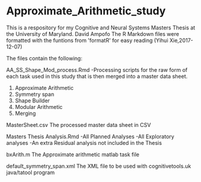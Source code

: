 # Approximate_Arithmetic_study

This is a respository for my Cognitive and Neural Systems Masters Thesis at the University of Maryland. David Ampofo
The R Markdown files were formatted with the funtions from 'formatR' for easy reading (Yihui Xie,2017-12-07)

The files contain the following:

AA_SS_Shape_Mod_process.Rmd
-Processing scripts for the raw form of each task used in this study that is then merged into a master data sheet.
1) Approximate Arithmetic
2) Symmetry span
3) Shape Builder
4) Modular Arithmetic
5) Merging

MasterSheet.csv
The processed master data sheet in CSV

Masters Thesis Analysis.Rmd
-All Planned Analyses 
-All Exploratory analyses
-An extra Residual analysis not included in the Thesis

bxArith.m
The Approximate arithmetic matlab task file

default_symmetry_span.xml
The XML file to be used with cognitivetools.uk java/tatool program

